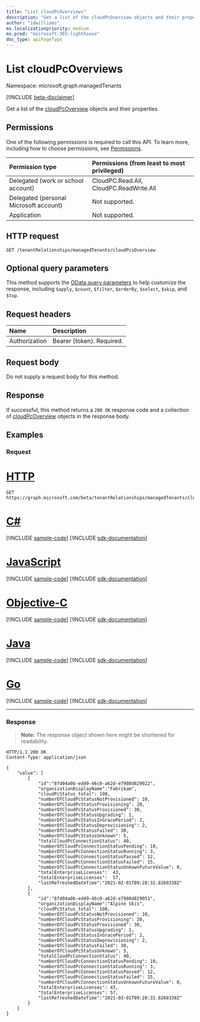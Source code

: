 ```yaml
---
title: "List cloudPcOverviews"
description: "Get a list of the cloudPcOverview objects and their properties."
author: "idwilliams"
ms.localizationpriority: medium
ms.prod: "microsoft-365-lighthouse"
doc_type: apiPageType
---
```


# List cloudPcOverviews
Namespace: microsoft.graph.managedTenants

[!INCLUDE [beta-disclaimer](../../includes/beta-disclaimer.md)]

Get a list of the [cloudPcOverview](../resources/managedtenants-cloudpcoverview.md) objects and their properties.

## Permissions
One of the following permissions is required to call this API. To learn more, including how to choose permissions, see [Permissions](/graph/permissions-reference).

|Permission type|Permissions (from least to most privileged)|
|:---|:---|
|Delegated (work or school account)|CloudPC.Read.All, CloudPC.ReadWrite.All|
|Delegated (personal Microsoft account)|Not supported.|
|Application|Not supported.|

## HTTP request

<!-- {
  "blockType": "ignored"
}
-->
``` http
GET /tenantRelationships/managedTenants/cloudPcsOverview
```

## Optional query parameters
This method supports the [OData query parameters](/graph/query-parameters) to help customize the response, including `$apply`, `$count`, `$filter`, `$orderBy`, `$select`, `$skip`, and `$top`.

## Request headers
|Name|Description|
|:---|:---|
|Authorization|Bearer {token}. Required.|

## Request body
Do not supply a request body for this method.

## Response

If successful, this method returns a `200 OK` response code and a collection of [cloudPcOverview](../resources/managedtenants-cloudpcoverview.md) objects in the response body.

## Examples

### Request

# [HTTP](#tab/http)
<!-- {
  "blockType": "request",
  "name": "list_cloudpcoverview"
}
-->
``` http
GET https://graph.microsoft.com/beta/tenantRelationships/managedTenants/cloudPcsOverview
```
# [C#](#tab/csharp)
[!INCLUDE [sample-code](../includes/snippets/csharp/list-cloudpcoverview-csharp-snippets.md)]
[!INCLUDE [sdk-documentation](../includes/snippets/snippets-sdk-documentation-link.md)]

# [JavaScript](#tab/javascript)
[!INCLUDE [sample-code](../includes/snippets/javascript/list-cloudpcoverview-javascript-snippets.md)]
[!INCLUDE [sdk-documentation](../includes/snippets/snippets-sdk-documentation-link.md)]

# [Objective-C](#tab/objc)
[!INCLUDE [sample-code](../includes/snippets/objc/list-cloudpcoverview-objc-snippets.md)]
[!INCLUDE [sdk-documentation](../includes/snippets/snippets-sdk-documentation-link.md)]

# [Java](#tab/java)
[!INCLUDE [sample-code](../includes/snippets/java/list-cloudpcoverview-java-snippets.md)]
[!INCLUDE [sdk-documentation](../includes/snippets/snippets-sdk-documentation-link.md)]

# [Go](#tab/go)
[!INCLUDE [sample-code](../includes/snippets/go/list-cloudpcoverview-go-snippets.md)]
[!INCLUDE [sdk-documentation](../includes/snippets/snippets-sdk-documentation-link.md)]

---



### Response
>**Note:** The response object shown here might be shortened for readability.
<!-- {
  "blockType": "response",
  "truncated": true,
  "@odata.type": "Collection(microsoft.graph.managedTenants.cloudPcOverview)"
}
-->
``` http
HTTP/1.1 200 OK
Content-Type: application/json

{
    "value": [
        {
            "id":"8fd04a0b-ed49-46c0-a62d-e7980d829022",
            "organizationDisplayName":"Fabrikam",
            "cloudPcStatus_total": 100,
            "numberOfCloudPcStatusNotProvisioned": 10,
            "numberOfCloudPcStatusProvisioning": 20,
            "numberOfCloudPcStatusProvisioned": 30,
            "numberOfCloudPcStatusUpgrading": 1,
            "numberOfCloudPcStatusInGracePeriod": 2,
            "numberOfCloudPcStatusDeprovisioning": 2,
            "numberOfCloudPcStatusFailed": 30,
            "numberOfCloudPcStatusUnknown": 5,
            "totalCloudPcConnectionStatus": 40,
            "numberOfCloudPcConnectionStatusPending": 10,
            "numberOfCloudPcConnectionStatusRunning": 3,
            "numberOfCloudPcConnectionStatusPassed": 12,
            "numberOfCloudPcConnectionStatusFailed": 15,
            "numberOfCloudPcConnectionStatusUnkownFutureValue": 0,
            "totalEnterpriseLicenses":  43,
            "totalEnterpriseLicenses":  57,
            "lastRefreshedDateTime":"2021-02-01T09:28:32.8260338Z"
        },
        {
            "id":"8fd04a0b-ed49-46c0-a62d-e7980d829051",
            "organizationDisplayName":"Alpine Skis",
            "cloudPcStatus_total": 100,
            "numberOfCloudPcStatusNotProvisioned": 10,
            "numberOfCloudPcStatusProvisioning": 20,
            "numberOfCloudPcStatusProvisioned": 30,
            "numberOfCloudPcStatusUpgrading": 1,
            "numberOfCloudPcStatusInGracePeriod": 2,
            "numberOfCloudPcStatusDeprovisioning": 2,
            "numberOfCloudPcStatusFailed": 30,
            "numberOfCloudPcStatusUnknown": 5,
            "totalCloudPcConnectionStatus": 40,
            "numberOfCloudPcConnectionStatusPending": 10,
            "numberOfCloudPcConnectionStatusRunning": 3,
            "numberOfCloudPcConnectionStatusPassed": 12,
            "numberOfCloudPcConnectionStatusFailed": 15,
            "numberOfCloudPcConnectionStatusUnkownFutureValue": 0,
            "totalEnterpriseLicenses": 43,
            "totalEnterpriseLicenses": 57,
            "lastRefreshedDateTime":"2021-03-01T09:28:32.8260338Z"
        }
    ]
}
```
